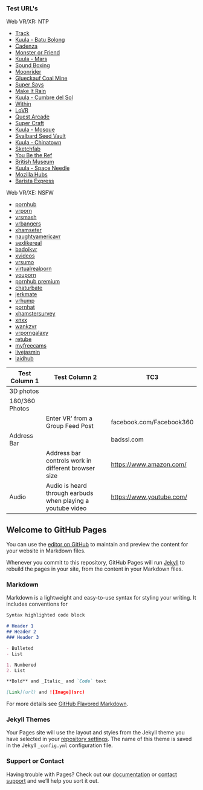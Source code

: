 ### Test URL's

Web VR/XR: NTP
- [Track](https://demos.littleworkshop.fr/demos/track/)
- [Kuula - Batu Bolong](https://kuula.co/post/7lBZj)
- [Cadenza](https://cadenzavr.com)
- [Monster or Friend](https://codercat.tk/monster-or-friend/)
- [Kuula - Mars](https://kuula.co/post/7YXQJ)
- [Sound Boxing](https://webvr.soundboxing.co/)
- [Moonrider](http://moonrider.xyz/)
- [Glueckauf Coal Mine](https://glueckauf.wdr.de/)
- [Super Says](https://supermedium.github.io/supersays/src/)
- [Make It Rain](http://webvr-makeitrain.glitch.me/)
- [Kuula -  Cumbre del Sol](https://kuula.co/post/7YfxH)
- [Within](https://vr.with.in)
- [LoVR](https://vr.with.in/watch/lovr)
- [Quest Arcade](https://digitec.github.io/QuestArcade)
- [Super Craft](https://supermedium.com/craft/)
- [Kuula - Mosque](https://kuula.co/post/7Y1P8)
- [Svalbard Seed Vault](https://tour.croptrust.org/)
- [Kuula -  Chinatown](https://kuula.co/post/7PczF)
- [Sketchfab](https://sketchfab.com/models/staffpicks)
- [You Be the Ref](https://www.gannett-cdn.com/virtual-reality/mtc/index.html)
- [British Museum](http://fb.gg/play/1523878944298007)
- [Kuula - Space Needle](https://kuula.co/post/7Ywnn)
- [Mozilla Hubs](https://hubs.mozilla.com)
- [Barista Express](https://constructarca.de/construct-arcade/game/barista-express/game/)


Web VR/XE: NSFW
- [pornhub](pornhub.com)
- [vrporn](vrporn.com)
- [vrsmash](vrsmash.com)
- [vrbangers](vrbangers.com)
- [xhamseter](xhamster.com)
- [naughtyamericavr](naughtyamericavr.com)
- [sexlikereal](sexlikereal.com)
- [badoikvr](badoinkvr.com)
- [xvideos](xvideos.com)
- [vrsumo](vrsumo.com)
- [virtualrealporn](virtualrealporn.com)
- [youporn](youporn.com)
- [pornhub premium](pornhubpremium.com)
- [chaturbate](chaturbate.com)
- [jerkmate](jerkmate.com)
- [vrhump](vrhump.com)
- [pornhat](pornhat.com)
- [xhamstersurvey](xhamstersurvey.com)
- [xnxx](xnxx.com)
- [wankzvr](wankzvr.com)
- [vrporngalaxy](vrporngalaxy.com)
- [retube](redtube.com)
- [myfreecams](myfreecams.com)
- [livejasmin](livejasmin.com)
- [laidhub](laidhub.com)

|Test Column 1|Test Column 2|TC3|
|-------------|-------------|---|
|3D photos| | |https://www.facebook.com/poorani.prabhakaran/posts/2044316965601304|
|180/360 Photos| | |m.facebook.com|
| |Enter VR' from a Group Feed Post|	facebook.com/Facebook360 |
|Address Bar| | badssl.com|
| |Address bar controls work in different browser size|	https://www.amazon.com/|
|Audio| Audio is heard through earbuds when playing a youtube video|	https://www.youtube.com/|







## Welcome to GitHub Pages

You can use the [editor on GitHub](https://github.com/oculus-browser-qa/obqa.github.io/edit/master/README.md) to maintain and preview the content for your website in Markdown files.

Whenever you commit to this repository, GitHub Pages will run [Jekyll](https://jekyllrb.com/) to rebuild the pages in your site, from the content in your Markdown files.

### Markdown

Markdown is a lightweight and easy-to-use syntax for styling your writing. It includes conventions for

```markdown
Syntax highlighted code block

# Header 1
## Header 2
### Header 3

- Bulleted
- List

1. Numbered
2. List

**Bold** and _Italic_ and `Code` text

[Link](url) and ![Image](src)
```

For more details see [GitHub Flavored Markdown](https://guides.github.com/features/mastering-markdown/).

### Jekyll Themes

Your Pages site will use the layout and styles from the Jekyll theme you have selected in your [repository settings](https://github.com/oculus-browser-qa/obqa.github.io/settings). The name of this theme is saved in the Jekyll `_config.yml` configuration file.

### Support or Contact

Having trouble with Pages? Check out our [documentation](https://help.github.com/categories/github-pages-basics/) or [contact support](https://github.com/contact) and we’ll help you sort it out.
